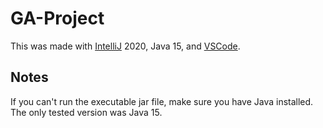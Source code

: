 # GA-Project

This was made with [IntelliJ](https://www.jetbrains.com/idea/) 2020, Java 15, and [VSCode](https://code.visualstudio.com).

## Notes

If you can't run the executable jar file, make sure you have Java installed. The only tested version was Java 15.